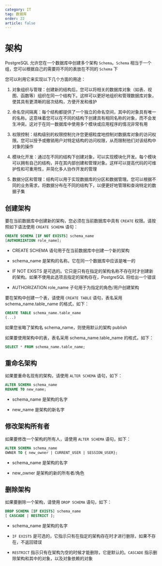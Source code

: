 ```yaml
---
category: IT
tag: 数据库
order: 22
article: false
---
```


# 架构

PostgreSQL 允许您在一个数据库中创建多个架构 `Schema`。`Schema` 相当于一个组，您可以根据自己的需要将不同的表放在不同的 `Schema` 下

您可以利用它来实现以下几个方面的用途：

1. 对象组织与管理：创建新的结构后，您可以将相关的数据库对象（如表、视图、函数等）组织在同一个结构下。这样可以更好地组织和管理数据库对象，使其具有更清晰的层次结构，方便开发和维护

2. 命名空间隔离：每个结构都提供了一个独立的命名空间，其中的对象具有唯一的名称。这意味着您可以在不同的结构下创建具有相同名称的对象，而不会发生冲突。这对于在同一数据库中使用多个模块或应用程序的情况非常有用

3. 权限控制：结构级别的权限控制允许您更细粒度地控制对数据库对象的访问权限。您可以授予或撤销用户对特定结构的访问权限，从而限制他们对该结构中对象的操作

4. 模块化开发：通过在不同的结构下创建对象，可以实现模块化开发。每个模块可以拥有自己的结构，并在其内部创建和管理对象。这样可以提高代码的可维护性和可重用性，并简化多人协作开发的管理

5. 数据分区和管理：结构可以用于实现数据库的分区和数据管理。您可以根据不同的业务需求，将数据分布在不同的结构下，以便更好地管理和查询特定的数据子集

## 创建架构

要在当前数据库中创建新的架构，您必须在当前数据库中具有 `CREATE` 权限。请按照如下语法使用 `CREATE SCHEMA` 语句：

```sql
CREATE SCHEMA [IF NOT EXISTS] schema_name
[AUTHORIZATION role_name];
```

- CREATE SCHEMA 语句用于在当前数据库中创建一个新的架构

- schema_name 是架构的名称。它在同一个数据库中应该是唯一的

- IF NOT EXISTS 是可选的。它只是只有在指定的架构名称不存在时才创建新的架构。如果不使用此选项且指定的架构存在，PostgreSQL 将给出一个错误

- AUTHORIZATION role_name 子句用于为指定的角色/用户创建架构

要在架构中创建一个表，请使用 `CREATE TABLE` 语句，表名采用 schema_name.table_name 的格式，如下：

```sql
CREATE TABLE schema_name.table_name
(...)
```

如果您省略了架构名 schema_name，则使用默认的架构 publish

如果要使用架构中的表，表名采用 schema_name.table_name 的格式，如下：

```sql
SELECT * FROM schema_name.table_name;
```

## 重命名架构

如果要重命名现有的架构，请使用 `ALTER SCHEMA` 语句，如下：

```sql
ALTER SCHEMA schema_name
RENAME TO new_name;
```

- schema_name 是架构的名字

- new_name 是架构的新名字

## 修改架构所有者

如果要修改一个架构的所有人，请使用 `ALTER SCHEMA` 语句，如下：

```sql
ALTER SCHEMA schema_name
OWNER TO { new_owner | CURRENT_USER | SESSION_USER};
```

- schema_name 是架构的名字

- new_owner 是架构的新的所有者/角色

## 删除架构

如果要删除一个架构，请使用 `DROP SCHEMA` 语句，如下：

```sql
DROP SCHEMA [IF EXISTS] schema_name
[ CASCADE | RESTRICT ];
```

- schema_name 是架构的名字

- `IF EXISTS` 是可选的，它指示只有在指定的架构存在时才进行删除，如果不存在，不返回错误

- `RESTRICT` 指示只有在架构为空的时候才能删除，它是默认的。`CASCADE` 指示删除架构和其中的对象，以及对象依赖的对象